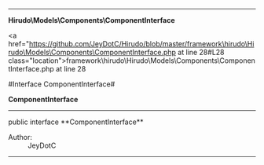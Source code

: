 
- - -

**Hirudo\Models\Components\ComponentInterface**


<a href="https://github.com/JeyDotC/Hirudo/blob/master/framework\hirudo\Hirudo\Models\Components\ComponentInterface.php at line 28#L28 class="location">framework\hirudo\Hirudo\Models\Components\ComponentInterface.php at line 28</a>

#Interface ComponentInterface#

**ComponentInterface**




- - -

<p class="signature">public  interface **ComponentInterface**</p>

<div class="comment" id="overview_description"><p></p></div>

<dl>
<dt>Author:</dt>
<dd>JeyDotC</dd>
</dl>


- - -

